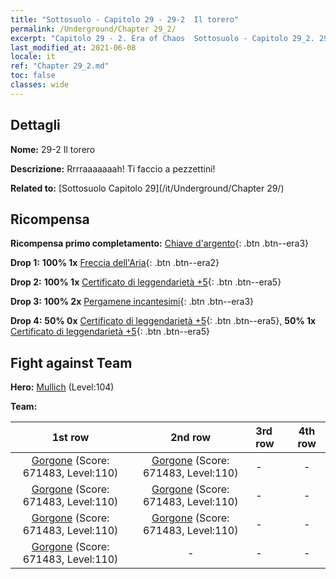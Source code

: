 ```yaml
---
title: "Sottosuolo - Capitolo 29 - 29-2  Il torero"
permalink: /Underground/Chapter 29_2/
excerpt: "Capitolo 29 - 2. Era of Chaos  Sottosuolo - Capitolo 29_2. 29-2  Il torero"
last_modified_at: 2021-06-08
locale: it
ref: "Chapter 29_2.md"
toc: false
classes: wide
---
```


## Dettagli

 **Nome:** 29-2  Il torero

 **Descrizione:**       Rrrraaaaaaah! Ti faccio a pezzettini!

 **Related to:** [Sottosuolo Capitolo 29](/it/Underground/Chapter 29/)

## Ricompensa

 **Ricompensa primo completamento:** [Chiave d'argento](/ItemsIT/con_693/){: .btn .btn--era3}

 **Drop 1:** **100% 1x** [Freccia dell'Aria](/ItemsIT/her_449/){: .btn .btn--era2}

 **Drop 2:** **100% 1x** [Certificato di leggendarietà +5](/ItemsIT/mat_102/){: .btn .btn--era5}

 **Drop 3:** **100% 2x** [Pergamene incantesimi](/ItemsIT/con_694/){: .btn .btn--era3}

 **Drop 4:** **50% 0x** [Certificato di leggendarietà +5](/ItemsIT/mat_102/){: .btn .btn--era5}, **50% 1x** [Certificato di leggendarietà +5](/ItemsIT/mat_102/){: .btn .btn--era5}


## Fight against Team
 **Hero:** [Mullich](/it/heroes/Mullich/) (Level:104)

 **Team:**


  | 1st row | 2nd row | 3rd row | 4th row |
  |:----:|:----:|:----|:----:|
  | [Gorgone](/it/units/Gorgon/) (Score: 671483, Level:110)  | [Gorgone](/it/units/Gorgon/) (Score: 671483, Level:110)  | - | - |
  | [Gorgone](/it/units/Gorgon/) (Score: 671483, Level:110)  | [Gorgone](/it/units/Gorgon/) (Score: 671483, Level:110)  | - | - |
  | [Gorgone](/it/units/Gorgon/) (Score: 671483, Level:110)  | [Gorgone](/it/units/Gorgon/) (Score: 671483, Level:110)  | - | - |
  | [Gorgone](/it/units/Gorgon/) (Score: 671483, Level:110)  | - | - | - |


